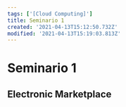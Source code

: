 ```yaml
---
tags: ['[Cloud Computing]']
title: Seminario 1
created: '2021-04-13T15:12:50.732Z'
modified: '2021-04-13T15:19:03.813Z'
---
```


# Seminario 1

## Electronic Marketplace



